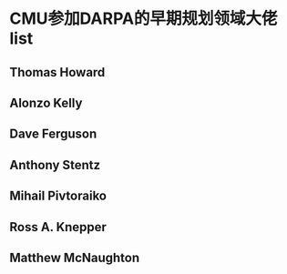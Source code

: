 # CMU参加DARPA的早期规划领域大佬 list


## Thomas Howard
## Alonzo Kelly
## Dave Ferguson
## Anthony Stentz
## Mihail Pivtoraiko
## Ross A. Knepper
## Matthew McNaughton

